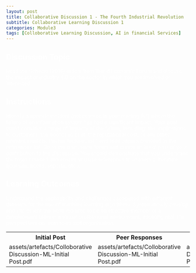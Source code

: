 ```yaml
---
layout: post
title: Collaborative Discussion 1 - The Fourth Industrial Revolution
subtitle: Collaborative Learning Discussion 1 
categories: Module3
tags: [Colloborative Learning Discussion, AI in financial Services]
---
```

 

<div style="color: white;">
  
## Discussion Topic
Read the Schwab (2016) article from World Economic Forum and discuss the impact of industry 4.0 on the sector in which you are involved or interested.
</div>

<div style="color: white;">
  
## Instructions
Identify a specific incident (not covered in your reading list) where the failure of an information system has had a significant impact.
Your post could consider a range of impacts of the failure, including: the implications to customers, the economic cost, the reputational cost, or any other relevant impacts.
Review lecturecast 1 and read papers provided in the references list.
Go to the discussion forum and create an initial post of your contribution to the discussion.
You should demonstrate that you understand the topic covered and ensure you use references to academic literature (journals, books, reports, etc.).
</div>

<div style="color: white;">
  
## Learning Outcomes
Understand the applicability and challenges associated with different datasets for the use of machine learning algorithms.
Systematically develop and implement the skills required to be an effective member of a development team in a virtual professional environment, adopting real-life perspectives on team roles and organisation.
</div>


<table>
    <tr>
        <th>Initial Post</th>
        <th>Peer Responses</th>
        <th>Summary Post</th>
    </tr>
    <tr>
      <td>assets/artefacts/Colloborative Discussion-ML-Initial Post.pdf</td>
      <td>assets/artefacts/Colloborative Discussion-ML-Initial Post.pdf</td>
       <td>assets/artefacts/Colloborative Discussion-ML-Initial Post.pdf</td>
    </tr>
</table>
